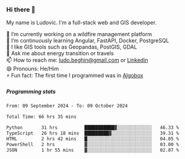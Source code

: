 ### Hi there 👋

My name is Ludovic. I'm a full-stack web and GIS developer.

 🔭 I’m currently working on a wildfire management platform<br/>
 🌱 I’m continuously learning Angular, FastAPI, Docker, PostgreSQL<br/>
 👯 I like GIS tools such as Geopandas, PostGIS, GDAL<br/>
 💬 Ask me about energy transition or travels<br/>
 📫 How to reach me: ludo.beghin@gmail.com or [Linkedin](https://www.linkedin.com/in/ludovic-beghin/)<br/>
 😄 Pronouns: He/Him<br/>
 ⚡ Fun fact: The first time I programmed was in [Algobox](https://fr.wikipedia.org/wiki/Algobox)<br/>

##### Programming stats
<!--START_SECTION:waka-->

```txt
From: 09 September 2024 - To: 09 October 2024

Total Time: 66 hrs 35 mins

Python       31 hrs          ███████████▓░░░░░░░░░░░░░   46.33 %
TypeScript   26 hrs 18 mins  █████████▓░░░░░░░░░░░░░░░   39.31 %
HTML         2 hrs 42 mins   █░░░░░░░░░░░░░░░░░░░░░░░░   04.05 %
PowerShell   2 hrs           ▓░░░░░░░░░░░░░░░░░░░░░░░░   03.00 %
JSON         1 hr 55 mins    ▓░░░░░░░░░░░░░░░░░░░░░░░░   02.87 %
```

<!--END_SECTION:waka-->
